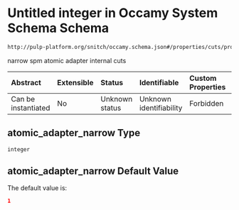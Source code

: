 # Untitled integer in Occamy System Schema Schema

```txt
http://pulp-platform.org/snitch/occamy.schema.json#/properties/cuts/properties/atomic_adapter_narrow
```

narrow spm atomic adapter internal cuts

| Abstract            | Extensible | Status         | Identifiable            | Custom Properties | Additional Properties | Access Restrictions | Defined In                                                       |
| :------------------ | :--------- | :------------- | :---------------------- | :---------------- | :-------------------- | :------------------ | :--------------------------------------------------------------- |
| Can be instantiated | No         | Unknown status | Unknown identifiability | Forbidden         | Allowed               | none                | [occamy.schema.json*](occamy.schema.json "open original schema") |

## atomic_adapter_narrow Type

`integer`

## atomic_adapter_narrow Default Value

The default value is:

```json
1
```
